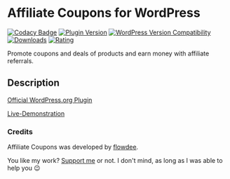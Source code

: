 # Affiliate Coupons for WordPress
[![Codacy Badge](https://api.codacy.com/project/badge/Grade/9c20b3f2e151440992daa10d73bb2fad)](https://app.codacy.com/app/flowdee/affiliate-coupons?utm_source=github.com&utm_medium=referral&utm_content=flowdee/affiliate-coupons&utm_campaign=badger)
[![Plugin Version](https://img.shields.io/wordpress/plugin/v/affiliate-coupons.svg)](https://wordpress.org/plugins/affiliate-coupons/) [![WordPress Version Compatibility](https://img.shields.io/wordpress/v/affiliate-coupons.svg)](https://wordpress.org/plugins/affiliate-coupons/) [![Downloads](https://img.shields.io/wordpress/plugin/dt/affiliate-coupons.svg)](https://wordpress.org/plugins/affiliate-coupons/) [![Rating](https://img.shields.io/wordpress/plugin/r/affiliate-coupons.svg)](https://wordpress.org/plugins/affiliate-coupons/)

Promote coupons and deals of products and earn money with affiliate referrals.

## Description

[Official WordPress.org Plugin](https://wordpress.org/plugins/affiliate-coupons/)

[Live-Demonstration](https://affcoups.com/demo/)

### Credits

Affiliate Coupons was developed by [flowdee](http://flowdee.de/). 

You like my work? [Support me](https://donate.flowdee.de/) or not. I don't mind, as long as I was able to help you :wink: